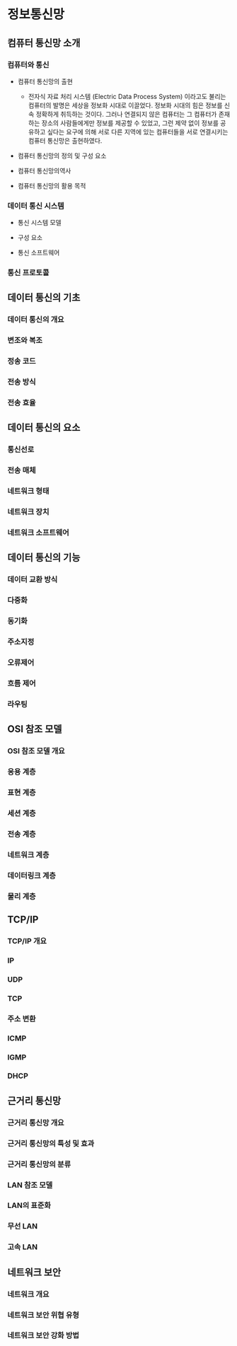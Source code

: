 # 정보통신망

## 컴퓨터 통신망 소개

### 컴퓨터와 통신

- 컴퓨터 통신망의 출현

  - 전자식 자료 처리 시스템 (Electric Data Process System) 이라고도 불리는 컴퓨터의 발명은 세상을 정보화 시대로 이끌었다. 정보화 시대의 힘은 정보를 신속 정확하게 취득하는 것이다. 그러나 연결되지 않은 컴퓨터는 그 컴퓨터가 존재하는 장소의 사람들에게만 정보를 제공할 수 있었고, 그런 제약 없이 정보를 공유하고 싶다는 요구에 의해 서로 다른 지역에 있는 컴퓨터들을 서로 연결시키는 컴퓨터 통신망은 출현하였다.

- 컴퓨터 통신망의 정의 및 구성 요소

- 컴퓨터 통신망의역사

- 컴퓨터 통신망의 활용 목적

### 데이터 통신 시스템

- 통신 시스템 모델

- 구성 요소

- 통신 소프트웨어

### 통신 프로토콜

## 데이터 통신의 기초

### 데이터 통신의 개요

### 변조와 복조

### 정송 코드

### 전송 방식

### 전송 효율

## 데이터 통신의 요소

### 통신선로

### 전송 매체

### 네트워크 형태

### 네트워크 장치

### 네트워크 소프트웨어

## 데이터 통신의 기능

### 데이터 교환 방식

### 다중화

### 동기화

### 주소지정

### 오류제어

### 흐름 제어

### 라우팅

## OSI 참조 모델

### OSI 참조 모델 개요

### 응용 계층

### 표현 계층

### 세션 계층

### 전송 계층

### 네트워크 계층

### 데이터링크 계층

### 물리 계층

## TCP/IP

### TCP/IP 개요

### IP

### UDP

### TCP

### 주소 변환

### ICMP

### IGMP

### DHCP

## 근거리 통신망

### 근거리 통신망 개요

### 근거리 통신망의 특성 및 효과

### 근거리 통신망의 분류

### LAN 참조 모델

### LAN의 표준화

### 무선 LAN

### 고속 LAN

## 네트워크 보안

### 네트워크 개요

### 네트워크 보안 위협 유형

### 네트워크 보안 강화 방법
